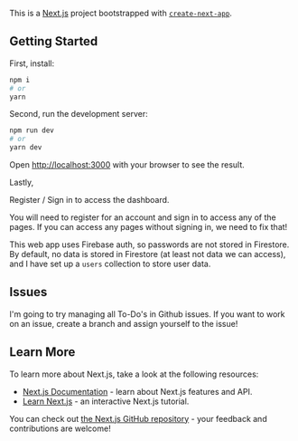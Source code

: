 This is a [Next.js](https://nextjs.org/) project bootstrapped with [`create-next-app`](https://github.com/vercel/next.js/tree/canary/packages/create-next-app).

## Getting Started

First, install:

```bash
npm i
# or
yarn
```

Second, run the development server:

```bash
npm run dev
# or
yarn dev
```

Open [http://localhost:3000](http://localhost:3000) with your browser to see the result.

Lastly,

Register / Sign in to access the dashboard.

You will need to register for an account and sign in to access any of the pages. If you can access any pages without signing in, we need to fix that!

This web app uses Firebase auth, so passwords are not stored in Firestore. By default, no data is stored in Firestore (at least not data we can access), and I have set up a `users` collection to store user data.

## Issues

I'm going to try managing all To-Do's in Github issues. If you want to work on an issue, create a branch and assign yourself to the issue! 

## Learn More

To learn more about Next.js, take a look at the following resources:

- [Next.js Documentation](https://nextjs.org/docs) - learn about Next.js features and API.
- [Learn Next.js](https://nextjs.org/learn) - an interactive Next.js tutorial.

You can check out [the Next.js GitHub repository](https://github.com/vercel/next.js/) - your feedback and contributions are welcome!

